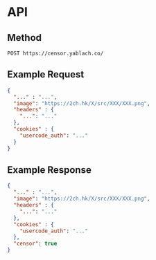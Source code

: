 # API

## Method
    POST https://censor.yablach.co/

## Example Request
  ```json
  {
    "..." : "...",
    "image": "https://2ch.hk/X/src/XXX/XXX.png",
    "headers" : {
      "...": "..."
    },
    "cookies" : {
      "usercode_auth": "..."
    }
  }
  ```

## Example Response
  ```json
  {
    "..." : "...",
    "image": "https://2ch.hk/X/src/XXX/XXX.png",
    "headers" : {
      "...": "..."
    },
    "cookies" : {
      "usercode_auth": "..."
    },
    "censor": true
  }
  ```
